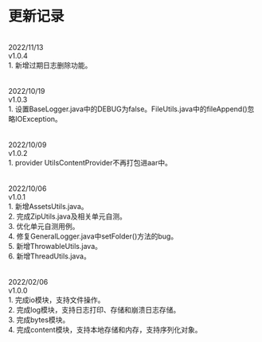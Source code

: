 # 更新记录
<br/>
2022/11/13
<br/>
v1.0.4<br/>
1. 新增过期日志删除功能。<br/>
<br/>

<br/>
2022/10/19
<br/>
v1.0.3<br/>
1. 设置BaseLogger.java中的DEBUG为false。FileUtils.java中的fileAppend()忽略IOException。<br/>
<br/>

<br/>
2022/10/09
<br/>
v1.0.2<br/>
1. provider UtilsContentProvider不再打包进aar中。<br/>
<br/>

<br/>
2022/10/06
<br/>
v1.0.1<br/>
1. 新增AssetsUtils.java。<br/>
2. 完成ZipUtils.java及相关单元自测。<br/>
3. 优化单元自测用例。<br/>
4. 修复GeneralLogger.java中setFolder()方法的bug。<br/>
5. 新增ThrowableUtils.java。<br/>
6. 新增ThreadUtils.java。<br/>
<br/>

<br/>
2022/02/06
<br/>
v1.0.0<br/>
1. 完成io模块，支持文件操作。<br/>
2. 完成log模块，支持日志打印、存储和崩溃日志存储。<br/>
3. 完成bytes模块。<br/>
4. 完成content模块，支持本地存储和内存，支持序列化对象。<br/>
<br/>